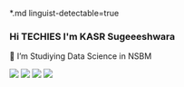 *.md linguist-detectable=true

### Hi TECHIES I'm KASR Sugeeeshwara

🔭 I’m Studiying Data Science in NSBM


<img src="https://img.shields.io/badge/MongoDB-4EA94B?style=for-the-badge&logo=mongodb&logoColor=white" />


<img src="https://github-readme-streak-stats.herokuapp.com/?user={kasrsu}&theme={dark}" />
<img src="https://github-profile-trophy.vercel.app/?user={kasrsu}&theme={dark}" />
<img src="https://github-readme-stats-git-masterrstaa-rickstaa.vercel.app/api?user={kasrsu}" />


